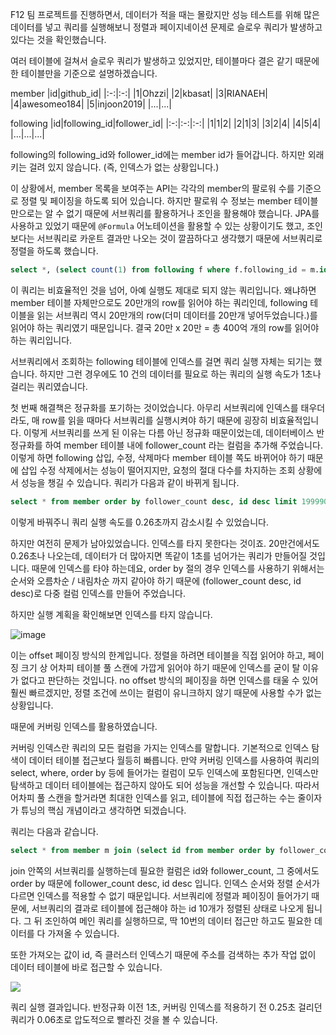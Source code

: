 F12 팀 프로젝트를 진행하면서, 데이터가 적을 때는 몰랐지만 성능 테스트를 위해 많은 데이터를 넣고 쿼리를 실행해보니 정렬과 페이지네이션 문제로 슬로우 쿼리가 발생하고 있다는 것을 확인했습니다.

여러 테이블에 걸쳐서 슬로우 쿼리가 발생하고 있었지만, 테이블마다 결은 같기 때문에 한 테이블만을 기준으로 설명하겠습니다.

member
|id|github_id|
|:-:|:-:|
|1|Ohzzi|
|2|kbasat|
|3|RIANAEH|
|4|awesomeo184|
|5|injoon2019|
|...|...|

following
|id|following_id|follower_id|
|:-:|:-:|:-:|
|1|1|2|
|2|1|3|
|3|2|4|
|4|5|4|
|...|...|...|

following의 following_id와 follower_id에는 member id가 들어갑니다. 하지만 외래 키는 걸려 있지 않습니다. (즉, 인덱스가 없는 상황입니다.)

이 상황에서, member 목록을 보여주는 API는 각각의 member의 팔로워 수를 기준으로 정렬 및 페이징을 하도록 되어 있습니다. 하지만 팔로워 수 정보는 member 테이블만으로는 알 수 없기 때문에 서브쿼리를 활용하거나 조인을 활용해야 했습니다. JPA를 사용하고 있었기 때문에 `@Formula` 어노테이션을 활용할 수 있는 상황이기도 했고, 조인 보다는 서브쿼리로 카운트 결과만 나오는 것이 깔끔하다고 생각했기 때문에 서브쿼리로 정렬을 하도록 했습니다.

```sql
select *, (select count(1) from following f where f.following_id = m.id) f_count from member m order by f_count desc, id desc limit 199990, 10;
```

이 쿼리는 비효율적인 것을 넘어, 아예 실행도 제대로 되지 않는 쿼리입니다. 왜냐하면 member 테이블 자체만으로도 20만개의 row를 읽어야 하는 쿼리인데, following 테이블을 읽는 서브쿼리 역시 20만개의 row(더미 데이터를 20만개 넣어두었습니다.)를 읽어야 하는 쿼리였기 때문입니다.
결국 20만 x 20만 = 총 400억 개의 row를 읽어야 하는 쿼리입니다.

서브쿼리에서 조회하는 following 테이블에 인덱스를 걸면 쿼리 실행 자체는 되기는 했습니다. 하지만 그런 경우에도 10 건의 데이터를 필요로 하는 쿼리의 실행 속도가 1초나 걸리는 쿼리였습니다.

첫 번째 해결책은 정규화를 포기하는 것이었습니다. 아무리 서브쿼리에 인덱스를 태우더라도, 매 row를 읽을 때마다 서브쿼리를 실행시켜야 하기 때문에 굉장히 비효율적입니다. 이렇게 서브쿼리를 쓰게 된 이유는 다름 아닌 정규화 때문이었는데, 데이터베이스 반정규화를 하여 member 테이블 내에 follower_count 라는 컬럼을 추가해 주었습니다.
이렇게 하면 following 삽입, 수정, 삭제마다 member 테이블 쪽도 바뀌어야 하기 때문에 삽입 수정 삭제에서는 성능이 떨어지지만, 요청의 절대 다수를 차지하는 조회 상황에서 성능을 챙길 수 있습니다. 쿼리가 다음과 같이 바뀌게 됩니다.

```sql
select * from member order by follower_count desc, id desc limit 199990, 10);
```

이렇게 바꿔주니 쿼리 실행 속도를 0.26초까지 감소시킬 수 있었습니다.

하지만 여전히 문제가 남아있었습니다. 인덱스를 타지 못한다는 것이죠. 20만건에서도 0.26초나 나오는데, 데이터가 더 많아지면 똑같이 1초를 넘어가는 쿼리가 만들어질 것입니다. 때문에 인덱스를 타야 하는데요, order by 절의 경우 인덱스를 사용하기 위해서는 순서와 오름차순 / 내림차순 까지 같아야 하기 때문에 (follower_count desc, id desc)로 다중 컬럼 인덱스를 만들어 주었습니다.

하지만 실행 계획을 확인해보면 인덱스를 타지 않습니다.

![image](https://user-images.githubusercontent.com/66253212/192092100-fac4bc1a-6a15-49df-a91e-f18dc85e5e28.png)

이는 offset 페이징 방식의 한계입니다. 정렬을 하려면 테이블을 직접 읽어야 하고, 페이징 크기 상 어차피 테이블 풀 스캔에 가깝게 읽어야 하기 때문에 인덱스를 굳이 탈 이유가 없다고 판단하는 것입니다. no offset 방식의 페이징을 하면 인덱스를 태울 수 있어 훨씬 빠르겠지만, 정렬 조건에 쓰이는 컬럼이 유니크하지 않기 때문에 사용할 수가 없는 상황입니다.

때문에 커버링 인덱스를 활용하였습니다.

커버링 인덱스란 쿼리의 모든 컬럼을 가지는 인덱스를 말합니다. 기본적으로 인덱스 탐색이 데이터 테이블 접근보다 월등히 빠릅니다. 만약 커버링 인덱스를 사용하여 쿼리의 select, where, order by 등에 들어가는 컬럼이 모두 인덱스에 포함된다면, 인덱스만 탐색하고 데이터 테이블에는 접근하지 않아도 되어 성능을 개선할 수 있습니다. 따라서 어차피 풀 스캔을 할거라면 최대한 인덱스를 읽고, 테이블에 직접 접근하는 수는 줄이자가 튜닝의 핵심 개념이라고 생각하면 되겠습니다.

쿼리는 다음과 같습니다.
```sql
select * from member m join (select id from member order by follower_count desc, id desc limit 199990, 10) temp on temp.id = m.id;
```

join 안쪽의 서브쿼리를 실행하는데 필요한 컬럼은 id와 follower_count, 그 중에서도 order by 때문에 follower_count desc, id desc 입니다. 인덱스 순서와 정렬 순서가 다르면 인덱스를 적용할 수 없기 때문입니다. 서브쿼리에 정렬과 페이징이 들어가기 때문에, 서브쿼리의 결과로 테이블에 접근해야 하는 id 10개가 정렬된 상태로 나오게 됩니다. 그 뒤 조인하여 메인 쿼리를 실행하므로, 딱 10번의 데이터 접근만 하고도 필요한 데이터를 다 가져올 수 있습니다.

또한 가져오는 값이 id, 즉 클러스터 인덱스기 때문에 주소를 검색하는 추가 작업 없이 데이터 테이블에 바로 접근할 수 있습니다.

![](https://velog.velcdn.com/images/ohzzi/post/5c133d66-4145-4df8-8563-a20b10e77ad9/image.png)

쿼리 실행 결과입니다. 반정규화 이전 1초, 커버링 인덱스를 적용하기 전 0.25초 걸리던 쿼리가 0.06초로 압도적으로 빨라진 것을 볼 수 있습니다.
